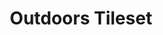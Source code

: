 ---
short_name: outdoors_tileset
title: Outdoors Tileset
alt: Animated image demonstrating an outdoors tileset
thumbs:
    w1920_GIF: https://lh3.googleusercontent.com/HfPi2GX9cQfC6gJdH35bWeo2jShltSXEeiboRKlk1DodJCPcjTrfjNDwz8bVBm26aNP081UQ7ulwL3Jjmz_boDaXyS1AbGqhWvosKe8ajcP41_cZ5l7-Jid6AatEbivZRWETVGj4Lw=w355
    w1920_PNG: https://lh3.googleusercontent.com/tLORhEIUbUghNPspW3WyL4STBUrJ2YLu9zZ2WwUUII4WzDtB2wvQvQElmb97FDWeKw9CBWbviQTQg7dNV508fNYkXyyZIfXZxFxBJqxoTubW4jmiI-pD7gvQgERZYEd-OGMXunS5Bw=w355
    w1920_JPG: https://lh3.googleusercontent.com/MEWhzESTyM7x2eJFE8fIGpfe7ION17Jjfh2VzIeVS0QFcGkplM9BFGgCr4IvPsCiEpAnM_f2-WVvztQAzrm_dja2EnjYo0xYB_OPX1dFKJVMixd9X1ADFH8H4cIk2oXZHVJGI5MJ6g=w355
    w1024_GIF: https://lh3.googleusercontent.com/HfPi2GX9cQfC6gJdH35bWeo2jShltSXEeiboRKlk1DodJCPcjTrfjNDwz8bVBm26aNP081UQ7ulwL3Jjmz_boDaXyS1AbGqhWvosKe8ajcP41_cZ5l7-Jid6AatEbivZRWETVGj4Lw=w284
    w1024_PNG: https://lh3.googleusercontent.com/tLORhEIUbUghNPspW3WyL4STBUrJ2YLu9zZ2WwUUII4WzDtB2wvQvQElmb97FDWeKw9CBWbviQTQg7dNV508fNYkXyyZIfXZxFxBJqxoTubW4jmiI-pD7gvQgERZYEd-OGMXunS5Bw=w284
    w1024_JPG: https://lh3.googleusercontent.com/MEWhzESTyM7x2eJFE8fIGpfe7ION17Jjfh2VzIeVS0QFcGkplM9BFGgCr4IvPsCiEpAnM_f2-WVvztQAzrm_dja2EnjYo0xYB_OPX1dFKJVMixd9X1ADFH8H4cIk2oXZHVJGI5MJ6g=w284
    w768_GIF: https://lh3.googleusercontent.com/HfPi2GX9cQfC6gJdH35bWeo2jShltSXEeiboRKlk1DodJCPcjTrfjNDwz8bVBm26aNP081UQ7ulwL3Jjmz_boDaXyS1AbGqhWvosKe8ajcP41_cZ5l7-Jid6AatEbivZRWETVGj4Lw=w213
    w768_PNG: https://lh3.googleusercontent.com/tLORhEIUbUghNPspW3WyL4STBUrJ2YLu9zZ2WwUUII4WzDtB2wvQvQElmb97FDWeKw9CBWbviQTQg7dNV508fNYkXyyZIfXZxFxBJqxoTubW4jmiI-pD7gvQgERZYEd-OGMXunS5Bw=w213
    w768_JPG: https://lh3.googleusercontent.com/MEWhzESTyM7x2eJFE8fIGpfe7ION17Jjfh2VzIeVS0QFcGkplM9BFGgCr4IvPsCiEpAnM_f2-WVvztQAzrm_dja2EnjYo0xYB_OPX1dFKJVMixd9X1ADFH8H4cIk2oXZHVJGI5MJ6g=w213
    w600_GIF: https://lh3.googleusercontent.com/HfPi2GX9cQfC6gJdH35bWeo2jShltSXEeiboRKlk1DodJCPcjTrfjNDwz8bVBm26aNP081UQ7ulwL3Jjmz_boDaXyS1AbGqhWvosKe8ajcP41_cZ5l7-Jid6AatEbivZRWETVGj4Lw=w166
    w600_PNG: https://lh3.googleusercontent.com/tLORhEIUbUghNPspW3WyL4STBUrJ2YLu9zZ2WwUUII4WzDtB2wvQvQElmb97FDWeKw9CBWbviQTQg7dNV508fNYkXyyZIfXZxFxBJqxoTubW4jmiI-pD7gvQgERZYEd-OGMXunS5Bw=w166
    w600_JPG: https://lh3.googleusercontent.com/MEWhzESTyM7x2eJFE8fIGpfe7ION17Jjfh2VzIeVS0QFcGkplM9BFGgCr4IvPsCiEpAnM_f2-WVvztQAzrm_dja2EnjYo0xYB_OPX1dFKJVMixd9X1ADFH8H4cIk2oXZHVJGI5MJ6g=w166
    w411_GIF: https://lh3.googleusercontent.com/HfPi2GX9cQfC6gJdH35bWeo2jShltSXEeiboRKlk1DodJCPcjTrfjNDwz8bVBm26aNP081UQ7ulwL3Jjmz_boDaXyS1AbGqhWvosKe8ajcP41_cZ5l7-Jid6AatEbivZRWETVGj4Lw=w114
    w411_PNG: https://lh3.googleusercontent.com/tLORhEIUbUghNPspW3WyL4STBUrJ2YLu9zZ2WwUUII4WzDtB2wvQvQElmb97FDWeKw9CBWbviQTQg7dNV508fNYkXyyZIfXZxFxBJqxoTubW4jmiI-pD7gvQgERZYEd-OGMXunS5Bw=w114
    w411_JPG: https://lh3.googleusercontent.com/MEWhzESTyM7x2eJFE8fIGpfe7ION17Jjfh2VzIeVS0QFcGkplM9BFGgCr4IvPsCiEpAnM_f2-WVvztQAzrm_dja2EnjYo0xYB_OPX1dFKJVMixd9X1ADFH8H4cIk2oXZHVJGI5MJ6g=w114
    w360_GIF: https://lh3.googleusercontent.com/HfPi2GX9cQfC6gJdH35bWeo2jShltSXEeiboRKlk1DodJCPcjTrfjNDwz8bVBm26aNP081UQ7ulwL3Jjmz_boDaXyS1AbGqhWvosKe8ajcP41_cZ5l7-Jid6AatEbivZRWETVGj4Lw=w100
    w360_PNG: https://lh3.googleusercontent.com/tLORhEIUbUghNPspW3WyL4STBUrJ2YLu9zZ2WwUUII4WzDtB2wvQvQElmb97FDWeKw9CBWbviQTQg7dNV508fNYkXyyZIfXZxFxBJqxoTubW4jmiI-pD7gvQgERZYEd-OGMXunS5Bw=w100
    w360_JPG: https://lh3.googleusercontent.com/MEWhzESTyM7x2eJFE8fIGpfe7ION17Jjfh2VzIeVS0QFcGkplM9BFGgCr4IvPsCiEpAnM_f2-WVvztQAzrm_dja2EnjYo0xYB_OPX1dFKJVMixd9X1ADFH8H4cIk2oXZHVJGI5MJ6g=w100
    w240_GIF: https://lh3.googleusercontent.com/HfPi2GX9cQfC6gJdH35bWeo2jShltSXEeiboRKlk1DodJCPcjTrfjNDwz8bVBm26aNP081UQ7ulwL3Jjmz_boDaXyS1AbGqhWvosKe8ajcP41_cZ5l7-Jid6AatEbivZRWETVGj4Lw=w66
    w240_PNG: https://lh3.googleusercontent.com/tLORhEIUbUghNPspW3WyL4STBUrJ2YLu9zZ2WwUUII4WzDtB2wvQvQElmb97FDWeKw9CBWbviQTQg7dNV508fNYkXyyZIfXZxFxBJqxoTubW4jmiI-pD7gvQgERZYEd-OGMXunS5Bw=w66
    w240_JPG: https://lh3.googleusercontent.com/MEWhzESTyM7x2eJFE8fIGpfe7ION17Jjfh2VzIeVS0QFcGkplM9BFGgCr4IvPsCiEpAnM_f2-WVvztQAzrm_dja2EnjYo0xYB_OPX1dFKJVMixd9X1ADFH8H4cIk2oXZHVJGI5MJ6g=w66
images:
    - label: Animated Environment
      caption: Made with a tileset created in 2008.
      full: https://lh3.googleusercontent.com/vHUiVmTiFsF3zc9WK5iojjEIHBYz7T6DU-M-Y0JD0lUI2CPUMHGrozJB1UPuRO_kbwWTJr5MacrkrG-XWcfJy4vU0MNNa-59WM5F7H5vEacfAiodpcihC6wX22jUVcwEpodPRDiuUw=w1080-h1080
      w1920_GIF: https://lh3.googleusercontent.com/Jppkr8PpssR92OGFj4qnkU9myMkaIVJ6zHCNG2Uxkzi8PZLwdToUBkP1Py27h_pw16q99SodKKzypu46ocZ9QylI64knLMWMrBi0FZ79h58BhguD4iplbkDeYyERNzu2EltJBIBEZw=w850
      w1920_PNG: https://lh3.googleusercontent.com/MiSsex5Ze8ZO6Dt_jcL7y6GO6-337hDfLnfuKaOsi1eswgLE4kq5ocqzo6y-Ej0NJv_AqAYUc1G4FJndJdfw4aXH6fOjm3XSMWWnVqZ4LLQVRCxMwcF26e34nRTd9unMW_MfIgTDzg=w850
      w1920_JPG: https://lh3.googleusercontent.com/v6oXniDBA96sC0151mt4v7rioptFEGcslk3FUi_d0I5AbXk-G24Z-nUT_GTzPAQSoMPtW_AmG_dxg0LAWthYAejnmrwI2wbbvDjVsaLCx4uHOWlsLEhwlwsmW-tVS8N7QXtrhnqCGA=w850
      w1024_GIF: https://lh3.googleusercontent.com/Jppkr8PpssR92OGFj4qnkU9myMkaIVJ6zHCNG2Uxkzi8PZLwdToUBkP1Py27h_pw16q99SodKKzypu46ocZ9QylI64knLMWMrBi0FZ79h58BhguD4iplbkDeYyERNzu2EltJBIBEZw=w711
      w1024_PNG: https://lh3.googleusercontent.com/MiSsex5Ze8ZO6Dt_jcL7y6GO6-337hDfLnfuKaOsi1eswgLE4kq5ocqzo6y-Ej0NJv_AqAYUc1G4FJndJdfw4aXH6fOjm3XSMWWnVqZ4LLQVRCxMwcF26e34nRTd9unMW_MfIgTDzg=w711
      w1024_JPG: https://lh3.googleusercontent.com/v6oXniDBA96sC0151mt4v7rioptFEGcslk3FUi_d0I5AbXk-G24Z-nUT_GTzPAQSoMPtW_AmG_dxg0LAWthYAejnmrwI2wbbvDjVsaLCx4uHOWlsLEhwlwsmW-tVS8N7QXtrhnqCGA=w711
      w768_GIF: https://lh3.googleusercontent.com/Jppkr8PpssR92OGFj4qnkU9myMkaIVJ6zHCNG2Uxkzi8PZLwdToUBkP1Py27h_pw16q99SodKKzypu46ocZ9QylI64knLMWMrBi0FZ79h58BhguD4iplbkDeYyERNzu2EltJBIBEZw=w533
      w768_PNG: https://lh3.googleusercontent.com/MiSsex5Ze8ZO6Dt_jcL7y6GO6-337hDfLnfuKaOsi1eswgLE4kq5ocqzo6y-Ej0NJv_AqAYUc1G4FJndJdfw4aXH6fOjm3XSMWWnVqZ4LLQVRCxMwcF26e34nRTd9unMW_MfIgTDzg=w533
      w768_JPG: https://lh3.googleusercontent.com/v6oXniDBA96sC0151mt4v7rioptFEGcslk3FUi_d0I5AbXk-G24Z-nUT_GTzPAQSoMPtW_AmG_dxg0LAWthYAejnmrwI2wbbvDjVsaLCx4uHOWlsLEhwlwsmW-tVS8N7QXtrhnqCGA=w533
      w600_GIF: https://lh3.googleusercontent.com/Jppkr8PpssR92OGFj4qnkU9myMkaIVJ6zHCNG2Uxkzi8PZLwdToUBkP1Py27h_pw16q99SodKKzypu46ocZ9QylI64knLMWMrBi0FZ79h58BhguD4iplbkDeYyERNzu2EltJBIBEZw=w416
      w600_PNG: https://lh3.googleusercontent.com/MiSsex5Ze8ZO6Dt_jcL7y6GO6-337hDfLnfuKaOsi1eswgLE4kq5ocqzo6y-Ej0NJv_AqAYUc1G4FJndJdfw4aXH6fOjm3XSMWWnVqZ4LLQVRCxMwcF26e34nRTd9unMW_MfIgTDzg=w416
      w600_JPG: https://lh3.googleusercontent.com/v6oXniDBA96sC0151mt4v7rioptFEGcslk3FUi_d0I5AbXk-G24Z-nUT_GTzPAQSoMPtW_AmG_dxg0LAWthYAejnmrwI2wbbvDjVsaLCx4uHOWlsLEhwlwsmW-tVS8N7QXtrhnqCGA=w416
      w411_GIF: https://lh3.googleusercontent.com/Jppkr8PpssR92OGFj4qnkU9myMkaIVJ6zHCNG2Uxkzi8PZLwdToUBkP1Py27h_pw16q99SodKKzypu46ocZ9QylI64knLMWMrBi0FZ79h58BhguD4iplbkDeYyERNzu2EltJBIBEZw=w285
      w411_PNG: https://lh3.googleusercontent.com/MiSsex5Ze8ZO6Dt_jcL7y6GO6-337hDfLnfuKaOsi1eswgLE4kq5ocqzo6y-Ej0NJv_AqAYUc1G4FJndJdfw4aXH6fOjm3XSMWWnVqZ4LLQVRCxMwcF26e34nRTd9unMW_MfIgTDzg=w285
      w411_JPG: https://lh3.googleusercontent.com/v6oXniDBA96sC0151mt4v7rioptFEGcslk3FUi_d0I5AbXk-G24Z-nUT_GTzPAQSoMPtW_AmG_dxg0LAWthYAejnmrwI2wbbvDjVsaLCx4uHOWlsLEhwlwsmW-tVS8N7QXtrhnqCGA=w285
      w360_GIF: https://lh3.googleusercontent.com/Jppkr8PpssR92OGFj4qnkU9myMkaIVJ6zHCNG2Uxkzi8PZLwdToUBkP1Py27h_pw16q99SodKKzypu46ocZ9QylI64knLMWMrBi0FZ79h58BhguD4iplbkDeYyERNzu2EltJBIBEZw=w250
      w360_PNG: https://lh3.googleusercontent.com/MiSsex5Ze8ZO6Dt_jcL7y6GO6-337hDfLnfuKaOsi1eswgLE4kq5ocqzo6y-Ej0NJv_AqAYUc1G4FJndJdfw4aXH6fOjm3XSMWWnVqZ4LLQVRCxMwcF26e34nRTd9unMW_MfIgTDzg=w250
      w360_JPG: https://lh3.googleusercontent.com/v6oXniDBA96sC0151mt4v7rioptFEGcslk3FUi_d0I5AbXk-G24Z-nUT_GTzPAQSoMPtW_AmG_dxg0LAWthYAejnmrwI2wbbvDjVsaLCx4uHOWlsLEhwlwsmW-tVS8N7QXtrhnqCGA=w250
      w240_GIF: https://lh3.googleusercontent.com/Jppkr8PpssR92OGFj4qnkU9myMkaIVJ6zHCNG2Uxkzi8PZLwdToUBkP1Py27h_pw16q99SodKKzypu46ocZ9QylI64knLMWMrBi0FZ79h58BhguD4iplbkDeYyERNzu2EltJBIBEZw=w166
      w240_PNG: https://lh3.googleusercontent.com/MiSsex5Ze8ZO6Dt_jcL7y6GO6-337hDfLnfuKaOsi1eswgLE4kq5ocqzo6y-Ej0NJv_AqAYUc1G4FJndJdfw4aXH6fOjm3XSMWWnVqZ4LLQVRCxMwcF26e34nRTd9unMW_MfIgTDzg=w166
      w240_JPG: https://lh3.googleusercontent.com/v6oXniDBA96sC0151mt4v7rioptFEGcslk3FUi_d0I5AbXk-G24Z-nUT_GTzPAQSoMPtW_AmG_dxg0LAWthYAejnmrwI2wbbvDjVsaLCx4uHOWlsLEhwlwsmW-tVS8N7QXtrhnqCGA=w166
    - label: Animated Environment
      caption: Made with a tileset created in 2008.
      full: https://lh3.googleusercontent.com/ObXdR_o5JVGe2nqqcvM1ZG4y57ieIfJ8N0p2cpoJ7FntQVYL5f78uHsPp8Ud0SK-kQCGN-bqibYT1hASApv2vxVvVSvpD6Rr-Z9XBEQIWYZRoiU4tXsSWWOWIhAQoj2Ga3W80x_wxg=w1080-h1080
      w1920_GIF: https://lh3.googleusercontent.com/1L42ZjY6yaFtSJ08sYhGQhwM--mUoG4yyuWstR73JoDIazamm-yLxjZLCQDcC32Wwikhho9Iu6jX1GmA2IGfYm3fAQdxodIDQOigSxgeLh0WSfZ3GL6IVmm5cQ_I6vjhTKgGIlYmrg=w850
      w1920_PNG: https://lh3.googleusercontent.com/-SelYDxUhDGB2wWU54oLrt3EE15281sZkHJJm35OT799qZ1f_cOLQeHb7EtytmTzQhHm6jrq27IkLAR8uHro6qd8MWXuGSruLm6zlnbnNjesf_1zNE5-6WU777tApXIJOlnDF7gpRg=w850
      w1920_JPG: https://lh3.googleusercontent.com/di_vsRN8lwB0Xk0WDxthrrHFd3j2dbZHWMpKlB-hn9SH7uNGQBXtSPzbi88RXBM6A2Etrk_5RO9Noh4cTMny4WcjBelEg9RZI2yeXFOTxLp6a3AnPowVPB3e7k8eo6mqWKi7bZflKQ=w850
      w1024_GIF: https://lh3.googleusercontent.com/1L42ZjY6yaFtSJ08sYhGQhwM--mUoG4yyuWstR73JoDIazamm-yLxjZLCQDcC32Wwikhho9Iu6jX1GmA2IGfYm3fAQdxodIDQOigSxgeLh0WSfZ3GL6IVmm5cQ_I6vjhTKgGIlYmrg=w711
      w1024_PNG: https://lh3.googleusercontent.com/-SelYDxUhDGB2wWU54oLrt3EE15281sZkHJJm35OT799qZ1f_cOLQeHb7EtytmTzQhHm6jrq27IkLAR8uHro6qd8MWXuGSruLm6zlnbnNjesf_1zNE5-6WU777tApXIJOlnDF7gpRg=w711
      w1024_JPG: https://lh3.googleusercontent.com/di_vsRN8lwB0Xk0WDxthrrHFd3j2dbZHWMpKlB-hn9SH7uNGQBXtSPzbi88RXBM6A2Etrk_5RO9Noh4cTMny4WcjBelEg9RZI2yeXFOTxLp6a3AnPowVPB3e7k8eo6mqWKi7bZflKQ=w711
      w768_GIF: https://lh3.googleusercontent.com/1L42ZjY6yaFtSJ08sYhGQhwM--mUoG4yyuWstR73JoDIazamm-yLxjZLCQDcC32Wwikhho9Iu6jX1GmA2IGfYm3fAQdxodIDQOigSxgeLh0WSfZ3GL6IVmm5cQ_I6vjhTKgGIlYmrg=w533
      w768_PNG: https://lh3.googleusercontent.com/-SelYDxUhDGB2wWU54oLrt3EE15281sZkHJJm35OT799qZ1f_cOLQeHb7EtytmTzQhHm6jrq27IkLAR8uHro6qd8MWXuGSruLm6zlnbnNjesf_1zNE5-6WU777tApXIJOlnDF7gpRg=w533
      w768_JPG: https://lh3.googleusercontent.com/di_vsRN8lwB0Xk0WDxthrrHFd3j2dbZHWMpKlB-hn9SH7uNGQBXtSPzbi88RXBM6A2Etrk_5RO9Noh4cTMny4WcjBelEg9RZI2yeXFOTxLp6a3AnPowVPB3e7k8eo6mqWKi7bZflKQ=w533
      w600_GIF: https://lh3.googleusercontent.com/1L42ZjY6yaFtSJ08sYhGQhwM--mUoG4yyuWstR73JoDIazamm-yLxjZLCQDcC32Wwikhho9Iu6jX1GmA2IGfYm3fAQdxodIDQOigSxgeLh0WSfZ3GL6IVmm5cQ_I6vjhTKgGIlYmrg=w416
      w600_PNG: https://lh3.googleusercontent.com/-SelYDxUhDGB2wWU54oLrt3EE15281sZkHJJm35OT799qZ1f_cOLQeHb7EtytmTzQhHm6jrq27IkLAR8uHro6qd8MWXuGSruLm6zlnbnNjesf_1zNE5-6WU777tApXIJOlnDF7gpRg=w416
      w600_JPG: https://lh3.googleusercontent.com/di_vsRN8lwB0Xk0WDxthrrHFd3j2dbZHWMpKlB-hn9SH7uNGQBXtSPzbi88RXBM6A2Etrk_5RO9Noh4cTMny4WcjBelEg9RZI2yeXFOTxLp6a3AnPowVPB3e7k8eo6mqWKi7bZflKQ=w416
      w411_GIF: https://lh3.googleusercontent.com/1L42ZjY6yaFtSJ08sYhGQhwM--mUoG4yyuWstR73JoDIazamm-yLxjZLCQDcC32Wwikhho9Iu6jX1GmA2IGfYm3fAQdxodIDQOigSxgeLh0WSfZ3GL6IVmm5cQ_I6vjhTKgGIlYmrg=w285
      w411_PNG: https://lh3.googleusercontent.com/-SelYDxUhDGB2wWU54oLrt3EE15281sZkHJJm35OT799qZ1f_cOLQeHb7EtytmTzQhHm6jrq27IkLAR8uHro6qd8MWXuGSruLm6zlnbnNjesf_1zNE5-6WU777tApXIJOlnDF7gpRg=w285
      w411_JPG: https://lh3.googleusercontent.com/di_vsRN8lwB0Xk0WDxthrrHFd3j2dbZHWMpKlB-hn9SH7uNGQBXtSPzbi88RXBM6A2Etrk_5RO9Noh4cTMny4WcjBelEg9RZI2yeXFOTxLp6a3AnPowVPB3e7k8eo6mqWKi7bZflKQ=w285
      w360_GIF: https://lh3.googleusercontent.com/1L42ZjY6yaFtSJ08sYhGQhwM--mUoG4yyuWstR73JoDIazamm-yLxjZLCQDcC32Wwikhho9Iu6jX1GmA2IGfYm3fAQdxodIDQOigSxgeLh0WSfZ3GL6IVmm5cQ_I6vjhTKgGIlYmrg=w250
      w360_PNG: https://lh3.googleusercontent.com/-SelYDxUhDGB2wWU54oLrt3EE15281sZkHJJm35OT799qZ1f_cOLQeHb7EtytmTzQhHm6jrq27IkLAR8uHro6qd8MWXuGSruLm6zlnbnNjesf_1zNE5-6WU777tApXIJOlnDF7gpRg=w250
      w360_JPG: https://lh3.googleusercontent.com/di_vsRN8lwB0Xk0WDxthrrHFd3j2dbZHWMpKlB-hn9SH7uNGQBXtSPzbi88RXBM6A2Etrk_5RO9Noh4cTMny4WcjBelEg9RZI2yeXFOTxLp6a3AnPowVPB3e7k8eo6mqWKi7bZflKQ=w250
      w240_GIF: https://lh3.googleusercontent.com/1L42ZjY6yaFtSJ08sYhGQhwM--mUoG4yyuWstR73JoDIazamm-yLxjZLCQDcC32Wwikhho9Iu6jX1GmA2IGfYm3fAQdxodIDQOigSxgeLh0WSfZ3GL6IVmm5cQ_I6vjhTKgGIlYmrg=w166
      w240_PNG: https://lh3.googleusercontent.com/-SelYDxUhDGB2wWU54oLrt3EE15281sZkHJJm35OT799qZ1f_cOLQeHb7EtytmTzQhHm6jrq27IkLAR8uHro6qd8MWXuGSruLm6zlnbnNjesf_1zNE5-6WU777tApXIJOlnDF7gpRg=w166
      w240_JPG: https://lh3.googleusercontent.com/di_vsRN8lwB0Xk0WDxthrrHFd3j2dbZHWMpKlB-hn9SH7uNGQBXtSPzbi88RXBM6A2Etrk_5RO9Noh4cTMny4WcjBelEg9RZI2yeXFOTxLp6a3AnPowVPB3e7k8eo6mqWKi7bZflKQ=w166
    - label: Static Environment
      caption: To showcase the tiles.
      full: https://lh3.googleusercontent.com/w7wglJPn6nbaF1wUcr5o1FRIGE68p7ugFGLwkYxfvQQmaD5CmQiW5CP6XCXc8KkbLy2vhglDEhCdORLKvzJorB7U-KFFRX3boLH-U5u7-nxZqyLt5Dw8mpvYYrepu4erJonLlXe0pA=w1080-h1080
      w1920_PNG: https://lh3.googleusercontent.com/YWCMhIcdyJXav9OnP3UnrYyae971l8JItysMSaPqXDNVaopE_XN4eD1tIXr9-gZtaVo1ZYFBF-Zsu05fMzwLxmW7DFoIvrgHAs646Chf1lKdud-mbRNRaChT8K45QrpvY13nwoa8jg=w850
      w1920_JPG: https://lh3.googleusercontent.com/Qt7Lw3HZT7uUYGXS50ATUyD8PVZyu6we1Of3FnKlL8WVUtELy0BEs11gCUQA832IZXLt2EofawrApfaCf6C3J4XF7WWYBfjYsC_6ylE8yCRym2CwBDOpwmTukzzWqBMuNtSQ_n41dw=w850
      w1024_PNG: https://lh3.googleusercontent.com/YWCMhIcdyJXav9OnP3UnrYyae971l8JItysMSaPqXDNVaopE_XN4eD1tIXr9-gZtaVo1ZYFBF-Zsu05fMzwLxmW7DFoIvrgHAs646Chf1lKdud-mbRNRaChT8K45QrpvY13nwoa8jg=w711
      w1024_JPG: https://lh3.googleusercontent.com/Qt7Lw3HZT7uUYGXS50ATUyD8PVZyu6we1Of3FnKlL8WVUtELy0BEs11gCUQA832IZXLt2EofawrApfaCf6C3J4XF7WWYBfjYsC_6ylE8yCRym2CwBDOpwmTukzzWqBMuNtSQ_n41dw=w711
      w768_PNG: https://lh3.googleusercontent.com/YWCMhIcdyJXav9OnP3UnrYyae971l8JItysMSaPqXDNVaopE_XN4eD1tIXr9-gZtaVo1ZYFBF-Zsu05fMzwLxmW7DFoIvrgHAs646Chf1lKdud-mbRNRaChT8K45QrpvY13nwoa8jg=w533
      w768_JPG: https://lh3.googleusercontent.com/Qt7Lw3HZT7uUYGXS50ATUyD8PVZyu6we1Of3FnKlL8WVUtELy0BEs11gCUQA832IZXLt2EofawrApfaCf6C3J4XF7WWYBfjYsC_6ylE8yCRym2CwBDOpwmTukzzWqBMuNtSQ_n41dw=w533
      w600_PNG: https://lh3.googleusercontent.com/YWCMhIcdyJXav9OnP3UnrYyae971l8JItysMSaPqXDNVaopE_XN4eD1tIXr9-gZtaVo1ZYFBF-Zsu05fMzwLxmW7DFoIvrgHAs646Chf1lKdud-mbRNRaChT8K45QrpvY13nwoa8jg=w416
      w600_JPG: https://lh3.googleusercontent.com/Qt7Lw3HZT7uUYGXS50ATUyD8PVZyu6we1Of3FnKlL8WVUtELy0BEs11gCUQA832IZXLt2EofawrApfaCf6C3J4XF7WWYBfjYsC_6ylE8yCRym2CwBDOpwmTukzzWqBMuNtSQ_n41dw=w416
      w411_PNG: https://lh3.googleusercontent.com/YWCMhIcdyJXav9OnP3UnrYyae971l8JItysMSaPqXDNVaopE_XN4eD1tIXr9-gZtaVo1ZYFBF-Zsu05fMzwLxmW7DFoIvrgHAs646Chf1lKdud-mbRNRaChT8K45QrpvY13nwoa8jg=w285
      w411_JPG: https://lh3.googleusercontent.com/Qt7Lw3HZT7uUYGXS50ATUyD8PVZyu6we1Of3FnKlL8WVUtELy0BEs11gCUQA832IZXLt2EofawrApfaCf6C3J4XF7WWYBfjYsC_6ylE8yCRym2CwBDOpwmTukzzWqBMuNtSQ_n41dw=w285
      w360_PNG: https://lh3.googleusercontent.com/YWCMhIcdyJXav9OnP3UnrYyae971l8JItysMSaPqXDNVaopE_XN4eD1tIXr9-gZtaVo1ZYFBF-Zsu05fMzwLxmW7DFoIvrgHAs646Chf1lKdud-mbRNRaChT8K45QrpvY13nwoa8jg=w250
      w360_JPG: https://lh3.googleusercontent.com/Qt7Lw3HZT7uUYGXS50ATUyD8PVZyu6we1Of3FnKlL8WVUtELy0BEs11gCUQA832IZXLt2EofawrApfaCf6C3J4XF7WWYBfjYsC_6ylE8yCRym2CwBDOpwmTukzzWqBMuNtSQ_n41dw=w250
      w240_PNG: https://lh3.googleusercontent.com/YWCMhIcdyJXav9OnP3UnrYyae971l8JItysMSaPqXDNVaopE_XN4eD1tIXr9-gZtaVo1ZYFBF-Zsu05fMzwLxmW7DFoIvrgHAs646Chf1lKdud-mbRNRaChT8K45QrpvY13nwoa8jg=w166
      w240_JPG: https://lh3.googleusercontent.com/Qt7Lw3HZT7uUYGXS50ATUyD8PVZyu6we1Of3FnKlL8WVUtELy0BEs11gCUQA832IZXLt2EofawrApfaCf6C3J4XF7WWYBfjYsC_6ylE8yCRym2CwBDOpwmTukzzWqBMuNtSQ_n41dw=w166
---
